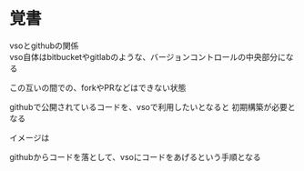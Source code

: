# 覚書

vsoとgithubの関係  
vso自体はbitbucketやgitlabのような、バージョンコントロールの中央部分になる

この互いの間での、forkやPRなどはできない状態

githubで公開されているコードを、vsoで利用したいとなると
初期構築が必要となる

イメージは

githubからコードを落として、vsoにコードをあげるという手順となる
